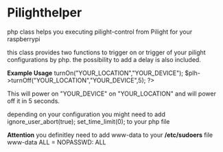 Pilighthelper
=============

php class helps you executing pilight-control from Pilight for your raspberrypi


this class provides two functions to trigger on 
or trigger of your pilight configurations by php.
the possibility to add a delay is also included.

**Example Usage**
	<?php
	include "Pilighthelper.php";
	$plh = new Pilighthelper();
	$plh->turnOn("YOUR_LOCATION","YOUR_DEVICE");
	$plh->turnOff("YOUR_LOCATION","YOUR_DEVICE",5);
	?>

This will power on "YOUR_DEVICE"  on "YOUR_LOCATION"
and will power off it in 5 seconds.

depending on your configuration you might need to add
	ignore_user_abort(true);
	set_time_limit(0);
to your php file

**Attention**
you definitley need to add www-data to your **/etc/sudoers** file
    www-data ALL = NOPASSWD: ALL
